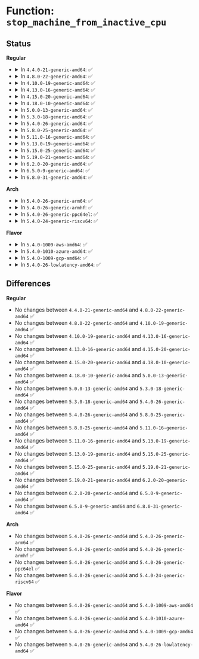 # Function: <code>stop_machine_from_inactive_cpu</code>

## Status
<b>Regular</b>
<ul>
<li>
<details>
<summary>In <code>4.4.0-21-generic-amd64</code>: ✅</summary>

```c
int stop_machine_from_inactive_cpu(cpu_stop_fn_t fn, void * data, const struct cpumask * cpus)
```

```json
{
  "name": "stop_machine_from_inactive_cpu",
  "collision_type": "Unique Global",
  "inline_type": "No",
  "funcs": [
    {
      "addr": 18446744071580027040,
      "name": "stop_machine_from_inactive_cpu",
      "external": true,
      "loc": "kernel/stop_machine.c:603",
      "file": "kernel/stop_machine.c",
      "inline": "seen, unknown",
      "caller_inline": [],
      "caller_func": [
        "arch/x86/kernel/cpu/mtrr/main.c:mtrr_ap_init"
      ]
    }
  ],
  "symbols": [
    {
      "addr": 18446744071580027040,
      "name": "stop_machine_from_inactive_cpu",
      "section": ".text",
      "bind": "STB_GLOBAL",
      "size": 277
    }
  ]
}
```
</details>
</li>
<li>
<details>
<summary>In <code>4.8.0-22-generic-amd64</code>: ✅</summary>

```c
int stop_machine_from_inactive_cpu(cpu_stop_fn_t fn, void * data, const struct cpumask * cpus)
```

```json
{
  "name": "stop_machine_from_inactive_cpu",
  "collision_type": "Unique Global",
  "inline_type": "No",
  "funcs": [
    {
      "addr": 18446744071580059632,
      "name": "stop_machine_from_inactive_cpu",
      "external": true,
      "loc": "kernel/stop_machine.c:607",
      "file": "kernel/stop_machine.c",
      "inline": "seen, unknown",
      "caller_inline": [],
      "caller_func": [
        "arch/x86/kernel/cpu/mtrr/main.c:mtrr_ap_init"
      ]
    }
  ],
  "symbols": [
    {
      "addr": 18446744071580059632,
      "name": "stop_machine_from_inactive_cpu",
      "section": ".text",
      "bind": "STB_GLOBAL",
      "size": 286
    }
  ]
}
```
</details>
</li>
<li>
<details>
<summary>In <code>4.10.0-19-generic-amd64</code>: ✅</summary>

```c
int stop_machine_from_inactive_cpu(cpu_stop_fn_t fn, void * data, const struct cpumask * cpus)
```

```json
{
  "name": "stop_machine_from_inactive_cpu",
  "collision_type": "Unique Global",
  "inline_type": "No",
  "funcs": [
    {
      "addr": 18446744071580099744,
      "name": "stop_machine_from_inactive_cpu",
      "external": true,
      "loc": "kernel/stop_machine.c:622",
      "file": "kernel/stop_machine.c",
      "inline": "seen, unknown",
      "caller_inline": [],
      "caller_func": [
        "arch/x86/kernel/cpu/mtrr/main.c:mtrr_ap_init"
      ]
    }
  ],
  "symbols": [
    {
      "addr": 18446744071580099744,
      "name": "stop_machine_from_inactive_cpu",
      "section": ".text",
      "bind": "STB_GLOBAL",
      "size": 288
    }
  ]
}
```
</details>
</li>
<li>
<details>
<summary>In <code>4.13.0-16-generic-amd64</code>: ✅</summary>

```c
int stop_machine_from_inactive_cpu(cpu_stop_fn_t fn, void * data, const struct cpumask * cpus)
```

```json
{
  "name": "stop_machine_from_inactive_cpu",
  "collision_type": "Unique Global",
  "inline_type": "No",
  "funcs": [
    {
      "addr": 18446744071580105344,
      "name": "stop_machine_from_inactive_cpu",
      "external": true,
      "loc": "kernel/stop_machine.c:625",
      "file": "kernel/stop_machine.c",
      "inline": "seen, unknown",
      "caller_inline": [],
      "caller_func": [
        "arch/x86/kernel/cpu/mtrr/main.c:mtrr_ap_init"
      ]
    }
  ],
  "symbols": [
    {
      "addr": 18446744071580105344,
      "name": "stop_machine_from_inactive_cpu",
      "section": ".text",
      "bind": "STB_GLOBAL",
      "size": 289
    }
  ]
}
```
</details>
</li>
<li>
<details>
<summary>In <code>4.15.0-20-generic-amd64</code>: ✅</summary>

```c
int stop_machine_from_inactive_cpu(cpu_stop_fn_t fn, void * data, const struct cpumask * cpus)
```

```json
{
  "name": "stop_machine_from_inactive_cpu",
  "collision_type": "Unique Global",
  "inline_type": "No",
  "funcs": [
    {
      "addr": 18446744071580158000,
      "name": "stop_machine_from_inactive_cpu",
      "external": true,
      "loc": "kernel/stop_machine.c:625",
      "file": "kernel/stop_machine.c",
      "inline": "seen, unknown",
      "caller_inline": [],
      "caller_func": [
        "arch/x86/kernel/cpu/mtrr/main.c:mtrr_ap_init"
      ]
    }
  ],
  "symbols": [
    {
      "addr": 18446744071580158000,
      "name": "stop_machine_from_inactive_cpu",
      "section": ".text",
      "bind": "STB_GLOBAL",
      "size": 289
    }
  ]
}
```
</details>
</li>
<li>
<details>
<summary>In <code>4.18.0-10-generic-amd64</code>: ✅</summary>

```c
int stop_machine_from_inactive_cpu(cpu_stop_fn_t fn, void * data, const struct cpumask * cpus)
```

```json
{
  "name": "stop_machine_from_inactive_cpu",
  "collision_type": "Unique Global",
  "inline_type": "No",
  "funcs": [
    {
      "addr": 18446744071580217712,
      "name": "stop_machine_from_inactive_cpu",
      "external": true,
      "loc": "kernel/stop_machine.c:653",
      "file": "kernel/stop_machine.c",
      "inline": "seen, unknown",
      "caller_inline": [],
      "caller_func": [
        "arch/x86/kernel/cpu/mtrr/mtrr.c:mtrr_ap_init"
      ]
    }
  ],
  "symbols": [
    {
      "addr": 18446744071580217712,
      "name": "stop_machine_from_inactive_cpu",
      "section": ".text",
      "bind": "STB_GLOBAL",
      "size": 291
    }
  ]
}
```
</details>
</li>
<li>
<details>
<summary>In <code>5.0.0-13-generic-amd64</code>: ✅</summary>

```c
int stop_machine_from_inactive_cpu(cpu_stop_fn_t fn, void * data, const struct cpumask * cpus)
```

```json
{
  "name": "stop_machine_from_inactive_cpu",
  "collision_type": "Unique Global",
  "inline_type": "No",
  "funcs": [
    {
      "addr": 18446744071580270160,
      "name": "stop_machine_from_inactive_cpu",
      "external": true,
      "loc": "kernel/stop_machine.c:653",
      "file": "kernel/stop_machine.c",
      "inline": "seen, unknown",
      "caller_inline": [],
      "caller_func": [
        "arch/x86/kernel/cpu/mtrr/mtrr.c:mtrr_ap_init"
      ]
    }
  ],
  "symbols": [
    {
      "addr": 18446744071580270160,
      "name": "stop_machine_from_inactive_cpu",
      "section": ".text",
      "bind": "STB_GLOBAL",
      "size": 291
    }
  ]
}
```
</details>
</li>
<li>
<details>
<summary>In <code>5.3.0-18-generic-amd64</code>: ✅</summary>

```c
int stop_machine_from_inactive_cpu(cpu_stop_fn_t fn, void * data, const struct cpumask * cpus)
```

```json
{
  "name": "stop_machine_from_inactive_cpu",
  "collision_type": "Unique Global",
  "inline_type": "No",
  "funcs": [
    {
      "addr": 18446744071580321040,
      "name": "stop_machine_from_inactive_cpu",
      "external": true,
      "loc": "kernel/stop_machine.c:661",
      "file": "kernel/stop_machine.c",
      "inline": "seen, unknown",
      "caller_inline": [],
      "caller_func": [
        "arch/x86/kernel/cpu/mtrr/mtrr.c:mtrr_ap_init"
      ]
    }
  ],
  "symbols": [
    {
      "addr": 18446744071580321040,
      "name": "stop_machine_from_inactive_cpu",
      "section": ".text",
      "bind": "STB_GLOBAL",
      "size": 264
    }
  ]
}
```
</details>
</li>
<li>
<details>
<summary>In <code>5.4.0-26-generic-amd64</code>: ✅</summary>

```c
int stop_machine_from_inactive_cpu(cpu_stop_fn_t fn, void * data, const struct cpumask * cpus)
```

```json
{
  "name": "stop_machine_from_inactive_cpu",
  "collision_type": "Unique Global",
  "inline_type": "No",
  "funcs": [
    {
      "addr": 18446744071580369856,
      "name": "stop_machine_from_inactive_cpu",
      "external": true,
      "loc": "kernel/stop_machine.c:665",
      "file": "kernel/stop_machine.c",
      "inline": "seen, unknown",
      "caller_inline": [],
      "caller_func": [
        "arch/x86/kernel/cpu/mtrr/mtrr.c:mtrr_ap_init"
      ]
    }
  ],
  "symbols": [
    {
      "addr": 18446744071580369856,
      "name": "stop_machine_from_inactive_cpu",
      "section": ".text",
      "bind": "STB_GLOBAL",
      "size": 264
    }
  ]
}
```
</details>
</li>
<li>
<details>
<summary>In <code>5.8.0-25-generic-amd64</code>: ✅</summary>

```c
int stop_machine_from_inactive_cpu(cpu_stop_fn_t fn, void * data, const struct cpumask * cpus)
```

```json
{
  "name": "stop_machine_from_inactive_cpu",
  "collision_type": "Unique Global",
  "inline_type": "No",
  "funcs": [
    {
      "addr": 18446744071580443280,
      "name": "stop_machine_from_inactive_cpu",
      "external": true,
      "loc": "kernel/stop_machine.c:636",
      "file": "kernel/stop_machine.c",
      "inline": "seen, unknown",
      "caller_inline": [],
      "caller_func": [
        "arch/x86/kernel/cpu/mtrr/mtrr.c:mtrr_ap_init"
      ]
    }
  ],
  "symbols": [
    {
      "addr": 18446744071580443280,
      "name": "stop_machine_from_inactive_cpu",
      "section": ".text",
      "bind": "STB_GLOBAL",
      "size": 310
    }
  ]
}
```
</details>
</li>
<li>
<details>
<summary>In <code>5.11.0-16-generic-amd64</code>: ✅</summary>

```c
int stop_machine_from_inactive_cpu(cpu_stop_fn_t fn, void * data, const struct cpumask * cpus)
```

```json
{
  "name": "stop_machine_from_inactive_cpu",
  "collision_type": "Unique Global",
  "inline_type": "No",
  "funcs": [
    {
      "addr": 18446744071580431392,
      "name": "stop_machine_from_inactive_cpu",
      "external": true,
      "loc": "kernel/stop_machine.c:657",
      "file": "kernel/stop_machine.c",
      "inline": "seen, unknown",
      "caller_inline": [],
      "caller_func": [
        "arch/x86/kernel/cpu/mtrr/mtrr.c:mtrr_ap_init"
      ]
    }
  ],
  "symbols": [
    {
      "addr": 18446744071580431392,
      "name": "stop_machine_from_inactive_cpu",
      "section": ".text",
      "bind": "STB_GLOBAL",
      "size": 310
    }
  ]
}
```
</details>
</li>
<li>
<details>
<summary>In <code>5.13.0-19-generic-amd64</code>: ✅</summary>

```c
int stop_machine_from_inactive_cpu(cpu_stop_fn_t fn, void * data, const struct cpumask * cpus)
```

```json
{
  "name": "stop_machine_from_inactive_cpu",
  "collision_type": "Unique Global",
  "inline_type": "No",
  "funcs": [
    {
      "addr": 18446744071580435792,
      "name": "stop_machine_from_inactive_cpu",
      "external": true,
      "loc": "kernel/stop_machine.c:658",
      "file": "kernel/stop_machine.c",
      "inline": "seen, unknown",
      "caller_inline": [],
      "caller_func": [
        "arch/x86/kernel/cpu/mtrr/mtrr.c:mtrr_ap_init"
      ]
    }
  ],
  "symbols": [
    {
      "addr": 18446744071580435792,
      "name": "stop_machine_from_inactive_cpu",
      "section": ".text",
      "bind": "STB_GLOBAL",
      "size": 310
    }
  ]
}
```
</details>
</li>
<li>
<details>
<summary>In <code>5.15.0-25-generic-amd64</code>: ✅</summary>

```c
int stop_machine_from_inactive_cpu(cpu_stop_fn_t fn, void * data, const struct cpumask * cpus)
```

```json
{
  "name": "stop_machine_from_inactive_cpu",
  "collision_type": "Unique Global",
  "inline_type": "No",
  "funcs": [
    {
      "addr": 18446744071580600448,
      "name": "stop_machine_from_inactive_cpu",
      "external": true,
      "loc": "kernel/stop_machine.c:658",
      "file": "kernel/stop_machine.c",
      "inline": "seen, unknown",
      "caller_inline": [],
      "caller_func": [
        "arch/x86/kernel/cpu/mtrr/mtrr.c:mtrr_ap_init"
      ]
    }
  ],
  "symbols": [
    {
      "addr": 18446744071580600448,
      "name": "stop_machine_from_inactive_cpu",
      "section": ".text",
      "bind": "STB_GLOBAL",
      "size": 310
    }
  ]
}
```
</details>
</li>
<li>
<details>
<summary>In <code>5.19.0-21-generic-amd64</code>: ✅</summary>

```c
int stop_machine_from_inactive_cpu(cpu_stop_fn_t fn, void * data, const struct cpumask * cpus)
```

```json
{
  "name": "stop_machine_from_inactive_cpu",
  "collision_type": "Unique Global",
  "inline_type": "No",
  "funcs": [
    {
      "addr": 18446744071580803984,
      "name": "stop_machine_from_inactive_cpu",
      "external": true,
      "loc": "kernel/stop_machine.c:677",
      "file": "kernel/stop_machine.c",
      "inline": "seen, unknown",
      "caller_inline": [],
      "caller_func": [
        "arch/x86/kernel/cpu/mtrr/mtrr.c:mtrr_ap_init"
      ]
    }
  ],
  "symbols": [
    {
      "addr": 18446744071580803984,
      "name": "stop_machine_from_inactive_cpu",
      "section": ".text",
      "bind": "STB_GLOBAL",
      "size": 357
    }
  ]
}
```
</details>
</li>
<li>
<details>
<summary>In <code>6.2.0-20-generic-amd64</code>: ✅</summary>

```c
int stop_machine_from_inactive_cpu(cpu_stop_fn_t fn, void * data, const struct cpumask * cpus)
```

```json
{
  "name": "stop_machine_from_inactive_cpu",
  "collision_type": "Unique Global",
  "inline_type": "No",
  "funcs": [
    {
      "addr": 18446744071581089504,
      "name": "stop_machine_from_inactive_cpu",
      "external": true,
      "loc": "kernel/stop_machine.c:677",
      "file": "kernel/stop_machine.c",
      "inline": "seen, unknown",
      "caller_inline": [],
      "caller_func": []
    }
  ],
  "symbols": [
    {
      "addr": 18446744071581089504,
      "name": "stop_machine_from_inactive_cpu",
      "section": ".text",
      "bind": "STB_GLOBAL",
      "size": 357
    }
  ]
}
```
</details>
</li>
<li>
<details>
<summary>In <code>6.5.0-9-generic-amd64</code>: ✅</summary>

```c
int stop_machine_from_inactive_cpu(cpu_stop_fn_t fn, void * data, const struct cpumask * cpus)
```

```json
{
  "name": "stop_machine_from_inactive_cpu",
  "collision_type": "Unique Global",
  "inline_type": "No",
  "funcs": [
    {
      "addr": 18446744071581181184,
      "name": "stop_machine_from_inactive_cpu",
      "external": true,
      "loc": "kernel/stop_machine.c:677",
      "file": "kernel/stop_machine.c",
      "inline": "seen, unknown",
      "caller_inline": [],
      "caller_func": [
        "arch/x86/kernel/cpu/cacheinfo.c:cache_ap_online"
      ]
    }
  ],
  "symbols": [
    {
      "addr": 18446744071581181184,
      "name": "stop_machine_from_inactive_cpu",
      "section": ".text",
      "bind": "STB_GLOBAL",
      "size": 303
    }
  ]
}
```
</details>
</li>
<li>
<details>
<summary>In <code>6.8.0-31-generic-amd64</code>: ✅</summary>

```c
int stop_machine_from_inactive_cpu(cpu_stop_fn_t fn, void * data, const struct cpumask * cpus)
```

```json
{
  "name": "stop_machine_from_inactive_cpu",
  "collision_type": "Unique Global",
  "inline_type": "No",
  "funcs": [
    {
      "addr": 18446744071581286864,
      "name": "stop_machine_from_inactive_cpu",
      "external": true,
      "loc": "kernel/stop_machine.c:677",
      "file": "kernel/stop_machine.c",
      "inline": "seen, unknown",
      "caller_inline": [],
      "caller_func": [
        "arch/x86/kernel/cpu/cacheinfo.c:cache_ap_online"
      ]
    }
  ],
  "symbols": [
    {
      "addr": 18446744071581286864,
      "name": "stop_machine_from_inactive_cpu",
      "section": ".text",
      "bind": "STB_GLOBAL",
      "size": 303
    }
  ]
}
```
</details>
</li>
</ul>
<b>Arch</b>
<ul>
<li>
<details>
<summary>In <code>5.4.0-26-generic-arm64</code>: ✅</summary>

```c
int stop_machine_from_inactive_cpu(cpu_stop_fn_t fn, void * data, const struct cpumask * cpus)
```

```json
{
  "name": "stop_machine_from_inactive_cpu",
  "collision_type": "Unique Global",
  "inline_type": "No",
  "funcs": [
    {
      "addr": 18446603336491633792,
      "name": "stop_machine_from_inactive_cpu",
      "external": true,
      "loc": "kernel/stop_machine.c:665",
      "file": "kernel/stop_machine.c",
      "inline": "seen, unknown",
      "caller_inline": [],
      "caller_func": []
    }
  ],
  "symbols": [
    {
      "addr": 18446603336491633792,
      "name": "stop_machine_from_inactive_cpu",
      "section": ".text",
      "bind": "STB_GLOBAL",
      "size": 348
    }
  ]
}
```
</details>
</li>
<li>
<details>
<summary>In <code>5.4.0-26-generic-armhf</code>: ✅</summary>

```c
int stop_machine_from_inactive_cpu(cpu_stop_fn_t fn, void * data, const struct cpumask * cpus)
```

```json
{
  "name": "stop_machine_from_inactive_cpu",
  "collision_type": "Unique Global",
  "inline_type": "No",
  "funcs": [
    {
      "addr": 3225586928,
      "name": "stop_machine_from_inactive_cpu",
      "external": true,
      "loc": "kernel/stop_machine.c:665",
      "file": "kernel/stop_machine.c",
      "inline": "seen, unknown",
      "caller_inline": [],
      "caller_func": []
    }
  ],
  "symbols": [
    {
      "addr": 3225586928,
      "name": "stop_machine_from_inactive_cpu",
      "section": ".text",
      "bind": "STB_GLOBAL",
      "size": 436
    }
  ]
}
```
</details>
</li>
<li>
<details>
<summary>In <code>5.4.0-26-generic-ppc64el</code>: ✅</summary>

```c
int stop_machine_from_inactive_cpu(cpu_stop_fn_t fn, void * data, const struct cpumask * cpus)
```

```json
{
  "name": "stop_machine_from_inactive_cpu",
  "collision_type": "Unique Global",
  "inline_type": "No",
  "funcs": [
    {
      "addr": 13835058055284627568,
      "name": "stop_machine_from_inactive_cpu",
      "external": true,
      "loc": "kernel/stop_machine.c:665",
      "file": "kernel/stop_machine.c",
      "inline": "seen, unknown",
      "caller_inline": [],
      "caller_func": []
    }
  ],
  "symbols": [
    {
      "addr": 13835058055284627568,
      "name": "stop_machine_from_inactive_cpu",
      "section": ".text",
      "bind": "STB_GLOBAL",
      "size": 380
    }
  ]
}
```
</details>
</li>
<li>
<details>
<summary>In <code>5.4.0-24-generic-riscv64</code>: ✅</summary>

```c
int stop_machine_from_inactive_cpu(cpu_stop_fn_t fn, void * data, const struct cpumask * cpus)
```

```json
{
  "name": "stop_machine_from_inactive_cpu",
  "collision_type": "Unique Global",
  "inline_type": "No",
  "funcs": [
    {
      "addr": 18446743936272030664,
      "name": "stop_machine_from_inactive_cpu",
      "external": true,
      "loc": "kernel/stop_machine.c:665",
      "file": "kernel/stop_machine.c",
      "inline": "seen, unknown",
      "caller_inline": [],
      "caller_func": []
    }
  ],
  "symbols": [
    {
      "addr": 18446743936272030664,
      "name": "stop_machine_from_inactive_cpu",
      "section": ".text",
      "bind": "STB_GLOBAL",
      "size": 292
    }
  ]
}
```
</details>
</li>
</ul>
<b>Flavor</b>
<ul>
<li>
<details>
<summary>In <code>5.4.0-1009-aws-amd64</code>: ✅</summary>

```c
int stop_machine_from_inactive_cpu(cpu_stop_fn_t fn, void * data, const struct cpumask * cpus)
```

```json
{
  "name": "stop_machine_from_inactive_cpu",
  "collision_type": "Unique Global",
  "inline_type": "No",
  "funcs": [
    {
      "addr": 18446744071580338656,
      "name": "stop_machine_from_inactive_cpu",
      "external": true,
      "loc": "kernel/stop_machine.c:665",
      "file": "kernel/stop_machine.c",
      "inline": "seen, unknown",
      "caller_inline": [],
      "caller_func": [
        "arch/x86/kernel/cpu/mtrr/mtrr.c:mtrr_ap_init"
      ]
    }
  ],
  "symbols": [
    {
      "addr": 18446744071580338656,
      "name": "stop_machine_from_inactive_cpu",
      "section": ".text",
      "bind": "STB_GLOBAL",
      "size": 264
    }
  ]
}
```
</details>
</li>
<li>
<details>
<summary>In <code>5.4.0-1010-azure-amd64</code>: ✅</summary>

```c
int stop_machine_from_inactive_cpu(cpu_stop_fn_t fn, void * data, const struct cpumask * cpus)
```

```json
{
  "name": "stop_machine_from_inactive_cpu",
  "collision_type": "Unique Global",
  "inline_type": "No",
  "funcs": [
    {
      "addr": 18446744071580285824,
      "name": "stop_machine_from_inactive_cpu",
      "external": true,
      "loc": "kernel/stop_machine.c:665",
      "file": "kernel/stop_machine.c",
      "inline": "seen, unknown",
      "caller_inline": [],
      "caller_func": [
        "arch/x86/kernel/cpu/mtrr/mtrr.c:mtrr_ap_init"
      ]
    }
  ],
  "symbols": [
    {
      "addr": 18446744071580285824,
      "name": "stop_machine_from_inactive_cpu",
      "section": ".text",
      "bind": "STB_GLOBAL",
      "size": 264
    }
  ]
}
```
</details>
</li>
<li>
<details>
<summary>In <code>5.4.0-1009-gcp-amd64</code>: ✅</summary>

```c
int stop_machine_from_inactive_cpu(cpu_stop_fn_t fn, void * data, const struct cpumask * cpus)
```

```json
{
  "name": "stop_machine_from_inactive_cpu",
  "collision_type": "Unique Global",
  "inline_type": "No",
  "funcs": [
    {
      "addr": 18446744071580329904,
      "name": "stop_machine_from_inactive_cpu",
      "external": true,
      "loc": "kernel/stop_machine.c:665",
      "file": "kernel/stop_machine.c",
      "inline": "seen, unknown",
      "caller_inline": [],
      "caller_func": [
        "arch/x86/kernel/cpu/mtrr/mtrr.c:mtrr_ap_init"
      ]
    }
  ],
  "symbols": [
    {
      "addr": 18446744071580329904,
      "name": "stop_machine_from_inactive_cpu",
      "section": ".text",
      "bind": "STB_GLOBAL",
      "size": 264
    }
  ]
}
```
</details>
</li>
<li>
<details>
<summary>In <code>5.4.0-26-lowlatency-amd64</code>: ✅</summary>

```c
int stop_machine_from_inactive_cpu(cpu_stop_fn_t fn, void * data, const struct cpumask * cpus)
```

```json
{
  "name": "stop_machine_from_inactive_cpu",
  "collision_type": "Unique Global",
  "inline_type": "No",
  "funcs": [
    {
      "addr": 18446744071580385056,
      "name": "stop_machine_from_inactive_cpu",
      "external": true,
      "loc": "kernel/stop_machine.c:665",
      "file": "kernel/stop_machine.c",
      "inline": "seen, unknown",
      "caller_inline": [],
      "caller_func": [
        "arch/x86/kernel/cpu/mtrr/mtrr.c:mtrr_ap_init"
      ]
    }
  ],
  "symbols": [
    {
      "addr": 18446744071580385056,
      "name": "stop_machine_from_inactive_cpu",
      "section": ".text",
      "bind": "STB_GLOBAL",
      "size": 264
    }
  ]
}
```
</details>
</li>
</ul>

## Differences
<b>Regular</b>
<ul>
<li>
No changes between <code>4.4.0-21-generic-amd64</code> and <code>4.8.0-22-generic-amd64</code> ✅
</li>
<li>
No changes between <code>4.8.0-22-generic-amd64</code> and <code>4.10.0-19-generic-amd64</code> ✅
</li>
<li>
No changes between <code>4.10.0-19-generic-amd64</code> and <code>4.13.0-16-generic-amd64</code> ✅
</li>
<li>
No changes between <code>4.13.0-16-generic-amd64</code> and <code>4.15.0-20-generic-amd64</code> ✅
</li>
<li>
No changes between <code>4.15.0-20-generic-amd64</code> and <code>4.18.0-10-generic-amd64</code> ✅
</li>
<li>
No changes between <code>4.18.0-10-generic-amd64</code> and <code>5.0.0-13-generic-amd64</code> ✅
</li>
<li>
No changes between <code>5.0.0-13-generic-amd64</code> and <code>5.3.0-18-generic-amd64</code> ✅
</li>
<li>
No changes between <code>5.3.0-18-generic-amd64</code> and <code>5.4.0-26-generic-amd64</code> ✅
</li>
<li>
No changes between <code>5.4.0-26-generic-amd64</code> and <code>5.8.0-25-generic-amd64</code> ✅
</li>
<li>
No changes between <code>5.8.0-25-generic-amd64</code> and <code>5.11.0-16-generic-amd64</code> ✅
</li>
<li>
No changes between <code>5.11.0-16-generic-amd64</code> and <code>5.13.0-19-generic-amd64</code> ✅
</li>
<li>
No changes between <code>5.13.0-19-generic-amd64</code> and <code>5.15.0-25-generic-amd64</code> ✅
</li>
<li>
No changes between <code>5.15.0-25-generic-amd64</code> and <code>5.19.0-21-generic-amd64</code> ✅
</li>
<li>
No changes between <code>5.19.0-21-generic-amd64</code> and <code>6.2.0-20-generic-amd64</code> ✅
</li>
<li>
No changes between <code>6.2.0-20-generic-amd64</code> and <code>6.5.0-9-generic-amd64</code> ✅
</li>
<li>
No changes between <code>6.5.0-9-generic-amd64</code> and <code>6.8.0-31-generic-amd64</code> ✅
</li>
</ul>
<b>Arch</b>
<ul>
<li>
No changes between <code>5.4.0-26-generic-amd64</code> and <code>5.4.0-26-generic-arm64</code> ✅
</li>
<li>
No changes between <code>5.4.0-26-generic-amd64</code> and <code>5.4.0-26-generic-armhf</code> ✅
</li>
<li>
No changes between <code>5.4.0-26-generic-amd64</code> and <code>5.4.0-26-generic-ppc64el</code> ✅
</li>
<li>
No changes between <code>5.4.0-26-generic-amd64</code> and <code>5.4.0-24-generic-riscv64</code> ✅
</li>
</ul>
<b>Flavor</b>
<ul>
<li>
No changes between <code>5.4.0-26-generic-amd64</code> and <code>5.4.0-1009-aws-amd64</code> ✅
</li>
<li>
No changes between <code>5.4.0-26-generic-amd64</code> and <code>5.4.0-1010-azure-amd64</code> ✅
</li>
<li>
No changes between <code>5.4.0-26-generic-amd64</code> and <code>5.4.0-1009-gcp-amd64</code> ✅
</li>
<li>
No changes between <code>5.4.0-26-generic-amd64</code> and <code>5.4.0-26-lowlatency-amd64</code> ✅
</li>
</ul>

